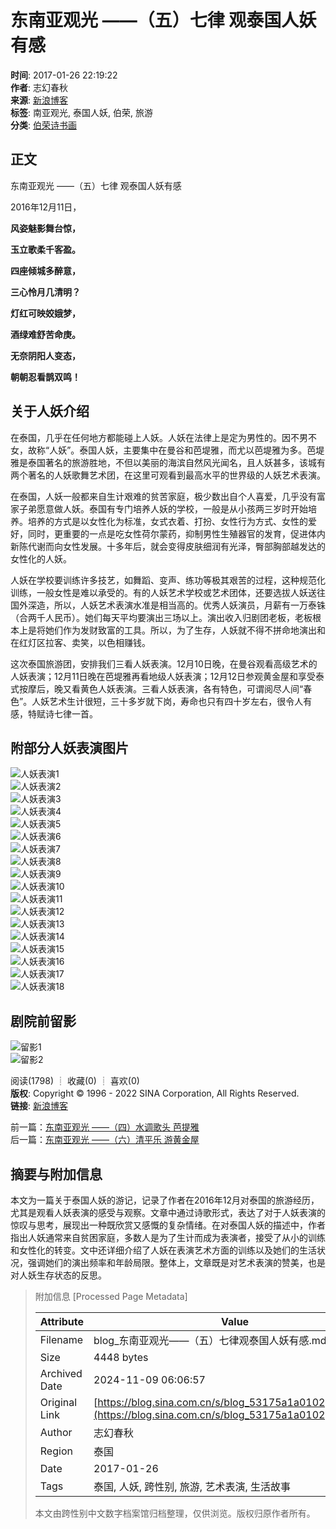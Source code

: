 # 东南亚观光 ——（五）七律 观泰国人妖有感

**时间**: 2017-01-26 22:19:22  
**作者**: 志幻春秋  
**来源**: [新浪博客](http://blog.sina.com.cn/u/1394039322)  
**标签**: 南亚观光, 泰国人妖, 伯荣, 旅游  
**分类**: [伯荣诗书画](//blog.sina.com.cn/s/articlelist_1394039322_5_1.html)  

## 正文

东南亚观光 ——（五）七律 观泰国人妖有感

2016年12月11日，

**风姿魅影舞台惊，**

**玉立歌柔千客盈。**

**四座倾城多醉意，**

**三心怜月几清明？**

**灯红可映姣娥梦，**

**酒绿难舒苦命庚。**

**无奈阴阳人变态，**

**朝朝忍看鹊双鸣！**

## 关于人妖介绍

在泰国，几乎在任何地方都能碰上人妖。人妖在法律上是定为男性的。因不男不女，故称“人妖”。泰国人妖，主要集中在曼谷和芭堤雅，而尤以芭堤雅为多。芭堤雅是泰国著名的旅游胜地，不但以美丽的海滨自然风光闻名，且人妖甚多，该城有两个著名的人妖歌舞艺术团，在这里可观看到最高水平的世界级的人妖艺术表演。

在泰国，人妖一般都来自生计艰难的贫苦家庭，极少数出自个人喜爱，几乎没有富家子弟愿意做人妖。泰国有专门培养人妖的学校，一般是从小孩两三岁时开始培养。培养的方式是以女性化为标准，女式衣着、打扮、女性行为方式、女性的爱好，同时，更重要的一点是吃女性荷尔蒙药，抑制男性生殖器官的发育，促进体内新陈代谢而向女性发展。十多年后，就会变得皮肤细润有光泽，臀部胸部越发达的女性化的人妖。

人妖在学校要训练许多技艺，如舞蹈、变声、练功等极其艰苦的过程，这种规范化训练，一般女性是难以承受的。有的人妖艺术学校或艺术团体，还要选拔人妖送往国外深造，所以，人妖艺术表演水准是相当高的。优秀人妖演员，月薪有一万泰铢（合两千人民币）。她们每天平均要演出三场以上。演出收入归剧团老板，老板根本上是将她们作为发财致富的工具。所以，为了生存，人妖就不得不拼命地演出和在红灯区拉客、卖笑，以色相赚钱。

这次泰国旅游团，安排我们三看人妖表演。12月10日晚，在曼谷观看高级艺术的人妖表演；12月11日晚在芭堤雅再看地级人妖表演；12月12日参观黄金屋和享受泰式按摩后，晚又看黄色人妖表演。三看人妖表演，各有特色，可谓阅尽人间“春色”。人妖艺术生计很短，三十多岁就下岗，寿命也只有四十岁左右，很令人有感，特赋诗七律一首。

## 附部分人妖表演图片

![人妖表演1](http://s9/bmiddle/001wlfjczy78un7XIBqf8&690)  
![人妖表演2](http://s2/bmiddle/001wlfjczy78uneVPc571&690)  
![人妖表演3](http://s12/mw690/001wlfjczy78in1BfTl2b&690)  
![人妖表演4](http://s16/mw690/001wlfjczy78in1jjwH4f&690)  
![人妖表演5](http://s4/mw690/001wlfjczy78in5KlmH53&690)  
![人妖表演6](http://s7/mw690/001wlfjczy78in5QRcq26&690)  
![人妖表演7](http://s7/mw690/001wlfjczy78in63flc46&690)  
![人妖表演8](http://s14/mw690/001wlfjczy78in6hb4xbd&690)  
![人妖表演9](http://s1/mw690/001wlfjczy78in6pTC850&690)  
![人妖表演10](http://s6/mw690/001wlfjczy78in6wppj85&690)  
![人妖表演11](http://s5/mw690/001wlfjczy78in6Yd9Ob4&690)  
![人妖表演12](http://s1/mw690/001wlfjczy78iniVqMM30&690)  
![人妖表演13](http://s14/mw690/001wlfjczy78iniBRCdad&690)  
![人妖表演14](http://s5/mw690/001wlfjczy78xpwGubO24&690)  
![人妖表演15](http://s12/mw690/001wlfjczy78xpwU4rN2b&690)  
![人妖表演16](http://s9/mw690/001wlfjczy78xpwBDpSd8&690)  
![人妖表演17](http://s4/mw690/001wlfjczy78iniRkb113&690)  
![人妖表演18](http://s2/mw690/001wlfjczy78unyTbaNd1&690)  

## 剧院前留影

![留影1](http://s9/mw690/001wlfjczy78iniIj2w48&690)  
![留影2](http://s11/mw690/001wlfjczy78untJVaO8a&690)  

阅读(1798) ┊ 收藏(0) ┊ 喜欢(0)  
**版权**: Copyright © 1996 - 2022 SINA Corporation, All Rights Reserved.  
**链接**: [新浪博客](http://blog.sina.com.cn/u/1394039322)  

前一篇：[东南亚观光 ——（四）水调歌头  芭提雅](//blog.sina.com.cn/s/blog_53175a1a0102y704.html)  
后一篇：[东南亚观光 ——（六）清平乐 游黄金屋](//blog.sina.com.cn/s/blog_53175a1a0102ygpm.html)

## 摘要与附加信息

<!-- tcd_abstract -->
本文为一篇关于泰国人妖的游记，记录了作者在2016年12月对泰国的旅游经历，尤其是观看人妖表演的感受与观察。文章中通过诗歌形式，表达了对于人妖表演的惊叹与思考，展现出一种既欣赏又感慨的复杂情绪。在对泰国人妖的描述中，作者指出人妖通常来自贫困家庭，多数人是为了生计而成为表演者，接受了从小的训练和女性化的转变。文中还详细介绍了人妖在表演艺术方面的训练以及她们的生活状况，强调她们的演出频率和年龄局限。整体上，文章既是对艺术表演的赞美，也是对人妖生存状态的反思。
<!-- tcd_abstract_end -->

> 附加信息 [Processed Page Metadata]
>
> | Attribute       | Value                                  |
> |-----------------|----------------------------------------|
> | Filename        | blog_东南亚观光——（五）七律观泰国人妖有感.md                             |
> | Size            | 4448 bytes                           |
> | Archived Date   | 2024-11-09 06:06:57                             |
> | Original Link   | [https://blog.sina.com.cn/s/blog_53175a1a0102y8k0.html](https://blog.sina.com.cn/s/blog_53175a1a0102y8k0.html)                       |
> | Author          | 志幻春秋                               |
> | Region          | 泰国                               |
> | Date            | 2017-01-26                                 |
> | Tags            | 泰国, 人妖, 跨性别, 旅游, 艺术表演, 生活故事                                 |
>
> 本文由跨性别中文数字档案馆归档整理，仅供浏览。版权归原作者所有。
>